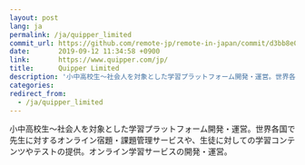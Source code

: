 ```yaml
---
layout: post
lang: ja
permalink: /ja/quipper_limited
commit_url: https://github.com/remote-jp/remote-in-japan/commit/d3bb8e010722496dba47e61c50055f71b8bc5e48
date:       2019-09-12 11:34:58 +0900
link:       https://www.quipper.com/jp/
title:      Quipper Limited
description: '小中高校生～社会人を対象とした学習プラットフォーム開発・運営。世界各国で先生に対するオンライン宿題・課題管理サービスや、生徒に対しての学習コンテンツやテストの提供。オンライン学習サービスの開発・運営。'
categories: 
redirect_from:
  - /ja/quipper_limited
---
```


<p>小中高校生～社会人を対象とした学習プラットフォーム開発・運営。世界各国で先生に対するオンライン宿題・課題管理サービスや、生徒に対しての学習コンテンツやテストの提供。オンライン学習サービスの開発・運営。</p>

